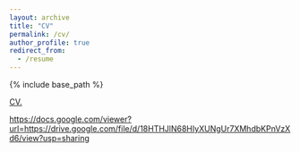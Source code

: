 ```yaml
---
layout: archive
title: "CV"
permalink: /cv/
author_profile: true
redirect_from:
  - /resume
---
```


{% include base_path %}

<a href="https://drive.google.com/file/d/18HTHJlN68HIyXUNgUr7XMhdbKPnVzXd6/view?usp=sharing" target="_blank">CV.</a>

https://docs.google.com/viewer?url=https://drive.google.com/file/d/18HTHJlN68HIyXUNgUr7XMhdbKPnVzXd6/view?usp=sharing
